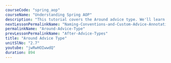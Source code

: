 ```yaml
---
courseCode: "spring_aop"
courseName: "Understanding Spring AOP"
description: "This tutorial covers the Around advice type. We'll learn how to use it, and we'll also look at some of the unique and powerful features that are specific to this advice type."
nextLessonPermalinkName: "Naming-Conventions-and-Custom-Advice-Annotations"
permalinkName: "Around-Advice-Type"
prevLessonPermalinkName: "After-Advice-Types"
title: "Around Advice Type"
unitSlNo: "2.7"
youtube: "jwRwHOIwwdQ"
duration: 894
---
```

